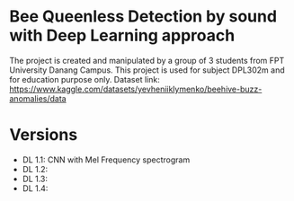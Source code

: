 # Bee Queenless Detection by sound with Deep Learning approach
The project is created and manipulated by a group of 3 students from FPT University Danang Campus. This project is used for subject DPL302m and for education purpose only.
Dataset link: https://www.kaggle.com/datasets/yevheniiklymenko/beehive-buzz-anomalies/data
# Versions
- DL 1.1: CNN with Mel Frequency spectrogram
- DL 1.2:
- DL 1.3:
- DL 1.4:
